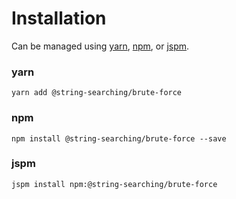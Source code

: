 # Installation

Can be managed using
[yarn](https://yarnpkg.com/en/docs),
[npm](https://docs.npmjs.com),
or [jspm](https://jspm.org/docs).


### yarn
```terminal
yarn add @string-searching/brute-force
```

### npm
```terminal
npm install @string-searching/brute-force --save
```

### jspm
```terminal
jspm install npm:@string-searching/brute-force
```
